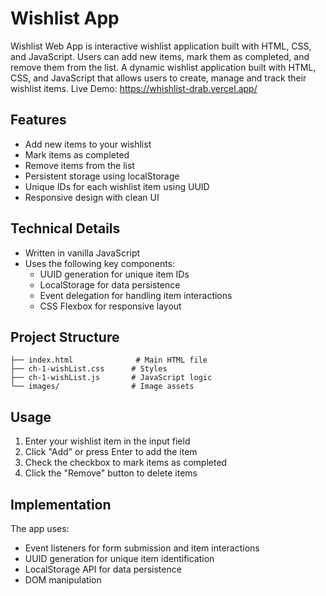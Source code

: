 # Wishlist App
Wishlist Web App
is interactive wishlist application built with HTML, CSS, and JavaScript. Users can add new items, mark them as completed, and remove them from the list.
A dynamic wishlist application built with HTML, CSS, and JavaScript that allows users to create, manage and track their wishlist items.
Live Demo: https://whishlist-drab.vercel.app/

## Features

- Add new items to your wishlist
- Mark items as completed
- Remove items from the list 
- Persistent storage using localStorage
- Unique IDs for each wishlist item using UUID
- Responsive design with clean UI

## Technical Details

- Written in vanilla JavaScript
- Uses the following key components:
  - UUID generation for unique item IDs
  - LocalStorage for data persistence
  - Event delegation for handling item interactions
  - CSS Flexbox for responsive layout

## Project Structure

```
├── index.html              # Main HTML file
├── ch-1-wishList.css      # Styles
├── ch-1-wishList.js       # JavaScript logic
└── images/                # Image assets
```

## Usage

1. Enter your wishlist item in the input field
2. Click "Add" or press Enter to add the item
3. Check the checkbox to mark items as completed
4. Click the "Remove" button to delete items

## Implementation

The app uses:
- Event listeners for form submission and item interactions
- UUID generation for unique item identification
- LocalStorage API for data persistence
- DOM manipulation
